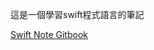這是一個學習swift程式語言的筆記

[Swift Note Gitbook]([https://github.com/Yunhans](https://yunhanss-organization.gitbook.io/swift-bi-ji/)https://yunhanss-organization.gitbook.io/swift-bi-ji/)
